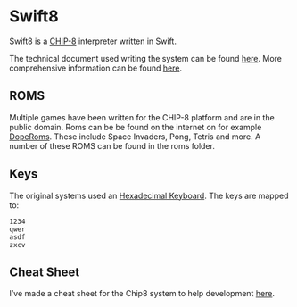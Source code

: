 # Swift8

Swift8 is a [CHIP-8](https://en.wikipedia.org/wiki/CHIP-8) interpreter written in Swift. 

The technical document used writing the system can be found [here](http://devernay.free.fr/hacks/chip8/C8TECH10.HTM). More comprehensive information can be found [here](http://laurencescotford.co.uk/?p=242).

## ROMS

Multiple games have been written for the CHIP-8 platform and are in the public domain. Roms can be be found on the internet on for example [DopeRoms](http://www.doperoms.com/roms/Chip-8.html). These include Space Invaders, Pong, Tetris and more. A number of these ROMS can be found in the roms folder.

## Keys

The original systems used an [Hexadecimal Keyboard](http://laurencescotford.co.uk/wp-content/uploads/2013/08/COSMAC-VIP-keypad-layout.gif). The keys are mapped to:

```
1234
qwer
asdf
zxcv
```

## Cheat Sheet
I’ve made a cheat sheet for the Chip8 system to help development [here](https://github.com/Matthijn/swift8/blob/master/Chip8%20Cheat%20Sheet.pdf).